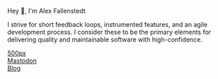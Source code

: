 <p align="left">Hey 👋, I'm Alex Fallenstedt</p>
<p align="left">I strive for short feedback loops, instrumented features, and an agile development process. I consider these to be the primary elements for delivering quality and maintainable software with high-confidence.</p>



<p align="left">
<a href="https://500px.com/p/alexanderfallenstedt?view=photos" target="blank">500px</a>
<br>
<a href="https://indieweb.social/web/@Fallenstedt" target="blank">Mastodon</a>
<br>
<a href="https://fallenstedt.com" target="blank">Blog</a>
</p>

